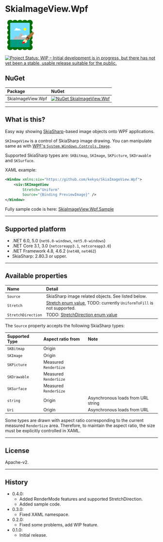 # SkiaImageView.Wpf

![SkiaImageView.Wpf](Images/SkiaImageView.Wpf.100.png)

[![Project Status: WIP – Initial development is in progress, but there has not yet been a stable, usable release suitable for the public.](https://www.repostatus.org/badges/latest/wip.svg)](https://www.repostatus.org/#wip)

## NuGet

|Package|NuGet|
|:--|:--|
|SkiaImageView.Wpf|[![NuGet SkiaImageView.Wpf](https://img.shields.io/nuget/v/SkiaImageView.Wpf.svg?style=flat)](https://www.nuget.org/packages/SkiaImageView.Wpf)|

----

## What is this?

Easy way showing [SkiaSharp](https://github.com/mono/SkiaSharp)-based image objects onto WPF applications.

`SKImageView` is a control of SkiaSharp image drawing.
You can manipulate same as with [WPF's `System.Windows.Controls.Image`](https://docs.microsoft.com/en-us/dotnet/api/system.windows.controls.image?view=windowsdesktop-6.0).

Supported SkiaSharp types are: `SKBitmap`, `SKImage`, `SKPicture`, `SKDrawable` and `SKSurface`.

XAML example:

```xml
<Window xmlns:siv="https://github.com/kekyo/SkiaImageView.Wpf">
    <siv:SKImageView
        Stretch="Uniform"
        Source="{Binding PreviewImage}" />
</Window>
```

Fully sample code is here: [SkiaImageView.Wpf.Sample](https://github.com/kekyo/SkiaImageView.Wpf/tree/main/samples/SkiaImageView.Wpf.Sample)

----

## Supported platform

* .NET 6.0, 5.0 (`net6.0-windows`, `net5.0-windows`)
* .NET Core 3.1, 3.0 (`netcoreapp3.1`, `netcoreapp3.0`)
* .NET Framework 4.8, 4.6.2 (`net48`, `net462`)
* SkiaSharp: 2.80.3 or upper.

----

## Available properties

|Name|Detail|
|:----|:----|
|`Source`|SkiaSharp image related objects. See listed below.|
|`Stretch`|[Stretch enum value](https://docs.microsoft.com/en-us/dotnet/api/system.windows.media.stretch?view=windowsdesktop-6.0), TODO: currently `UniformToFill` is not supported. |
|`StretchDirection`|TODO: [StretchDirection enum value](https://docs.microsoft.com/en-us/dotnet/api/system.windows.controls.stretchdirection?view=windowsdesktop-6.0)|

The `Source` property accepts the following SkiaSharp types:

|Supported Type|Aspect ratio from|Note|
|:----|:----|:----|
|`SKBitmap`|Origin||
|`SKImage`|Origin||
|`SKPicture`|Measured `RenderSize`||
|`SKDrawable`|Measured `RenderSize`||
|`SKSurface`|Measured `RenderSize`||
|`string`|Origin|Asynchronous loads from URL string|
|`Uri`|Origin|Asynchronous loads from URL|

Some types are drawn with aspect ratio corresponding to the current measured `RenderSize` area.
Therefore, to maintain the aspect ratio, the size must be explicitly controlled in XAML.

----

## License

Apache-v2.

----

## History

* 0.4.0:
  * Added RenderMode features and supported StretchDirection.
  * Added sample code.
* 0.3.0:
  * Fixed XAML namespace.
* 0.2.0:
  * Fixed some problems, add WIP feature.
* 0.1.0:
  * Initial release.
